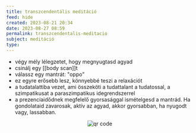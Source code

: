 ```yaml
---
title: transzcendentális meditáció
feed: hide
created: 2023-08-21 20:34
date: 2023-08-27 08:59
permalink: transzcendentalis-meditacio
subject: meditáció
type: 
---
```


- végy mély lélegzetet, hogy megnyugtasd agyad
- csinálj egy [[body scan]]t
- válassz egy mantrát: "oppo"
- ez egyre erősebb lesz, könnyebbé teszi a relaxációt
- a tudatalattiba vezet, ami összeköti a tudattalant a tudatossal, a szimpatikusat a paraszimpatikus idegrendszerrel
- a prezenciaidődnek megfelelő gyorsasággal ismételgesd a mantrád. Ha gondolataid zavarosak, aktív az agyad, akkor gyorsabban, ha nyugodt vagy, lassabban.



<p style="text-align: center;"><img src="https://chart.googleapis.com/chart?cht=qr&chl=https://notes.andrasdenes.com/transzcendentalis-meditacio&chs=180x180&choe=UTF-8&chld=L|2" alt="qr code"></p>

